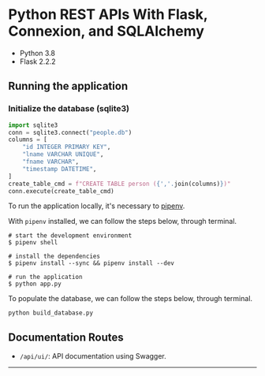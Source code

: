 # Python REST APIs With Flask, Connexion, and SQLAlchemy

- Python 3.8
- Flask 2.2.2

## Running the application

### Initialize the database (sqlite3)

```python
import sqlite3
conn = sqlite3.connect("people.db")
columns = [
    "id INTEGER PRIMARY KEY",
    "lname VARCHAR UNIQUE",
    "fname VARCHAR",
    "timestamp DATETIME",
]
create_table_cmd = f"CREATE TABLE person ({','.join(columns)})"
conn.execute(create_table_cmd)
```

To run the application locally, it's necessary to [pipenv](https://pipenv.pypa.io/en/latest/).

With `pipenv` installed, we can follow the steps below, through terminal.

```terminal
# start the development environment
$ pipenv shell

# install the dependencies
$ pipenv install --sync && pipenv install --dev

# run the application
$ python app.py
```

To populate the database, we can follow the steps below, through terminal.

```terminal
python build_database.py
```

## Documentation Routes

- `/api/ui/`: API documentation using Swagger.

---
